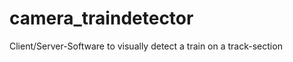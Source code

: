 camera_traindetector
====================

Client/Server-Software to visually detect a train on a track-section
